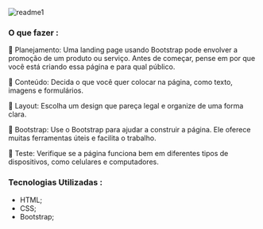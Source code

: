 
![readme1](https://github.com/andreisissi/Land-Page-Scrapbook/assets/108301269/2e26a1c7-172a-42c6-a28d-42ea26430154)

<h3>O que fazer :</h3>

📌 Planejamento:
Uma landing page usando Bootstrap pode envolver a promoção de um produto ou serviço. Antes de começar, pense em por que você está criando essa página e para qual público.

📌 Conteúdo:
Decida o que você quer colocar na página, como texto, imagens e formulários.

📌 Layout:
Escolha um design que pareça legal e organize de uma forma clara.

📌 Bootstrap:
Use o Bootstrap para ajudar a construir a página. Ele oferece muitas ferramentas úteis e facilita o trabalho.

📌 Teste:
Verifique se a página funciona bem em diferentes tipos de dispositivos, como celulares e computadores.

<h3>Tecnologias Utilizadas :</h3>

* HTML;
* CSS;
* Bootstrap;
